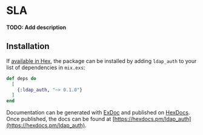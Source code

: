 # SLA

**TODO: Add description**

## Installation

If [available in Hex](https://hex.pm/docs/publish), the package can be installed
by adding `ldap_auth` to your list of dependencies in `mix.exs`:

```elixir
def deps do
  [
    {:ldap_auth, "~> 0.1.0"}
  ]
end
```

Documentation can be generated with [ExDoc](https://github.com/elixir-lang/ex_doc)
and published on [HexDocs](https://hexdocs.pm). Once published, the docs can
be found at [https://hexdocs.pm/ldap_auth](https://hexdocs.pm/ldap_auth).

